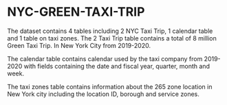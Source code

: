 # NYC-GREEN-TAXI-TRIP
The dataset contains 4 tables including 2 NYC Taxi Trip, 1 calendar table and 1 table on taxi zones. The 2 Taxi Trip table contains a total of 8 million Green Taxi Trip. In New York City from 2019-2020.

The calendar table contains calendar used by the taxi company from 2019-2020 with fields containing the date and fiscal year, quarter, month and week. 

The taxi zones table contains information about the 265 zone location in New York city including the location ID, borough and service zones. 
